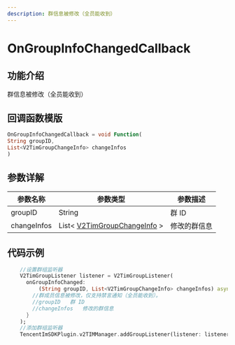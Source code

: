 ```yaml
---
description: 群信息被修改（全员能收到）
---
```


# OnGroupInfoChangedCallback

## 功能介绍

群信息被修改（全员能收到）

## 回调函数模版

```dart
OnGroupInfoChangedCallback = void Function(
String groupID,
List<V2TimGroupChangeInfo> changeInfos
)
```

## 参数详解

| 参数名称        | 参数类型                                                                           | 参数描述   |
| ----------- | ------------------------------------------------------------------------------ | ------ |
| groupID     | String                                                                         | 群 ID   |
| changeInfos | List< [V2TimGroupChangeInfo](../guan-jian-lei/group/v2timgroupchangeinfo.md) > | 修改的群信息 |

## 代码示例

```dart
    //设置群组监听器
    V2TimGroupListener listener = V2TimGroupListener(
      onGroupInfoChanged:
          (String groupID, List<V2TimGroupChangeInfo> changeInfos) async {
        //群成员信息被修改，仅支持禁言通知（全员能收到）。
        //groupID	群 ID
        //changeInfos	修改的群信息
      }
    );
    //添加群组监听器
    TencentImSDKPlugin.v2TIMManager.addGroupListener(listener: listener);
```
